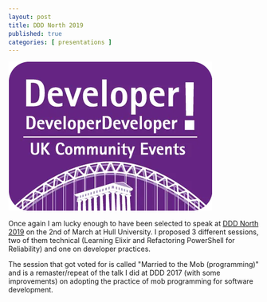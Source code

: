 ```yaml
---
layout: post
title: DDD North 2019
published: true
categories: [ presentations ]
---
```


<img src="/img/posts/ddd-north-2019/DDDNorth.webp" alt="ddd logo" />

Once again I am lucky enough to have been selected to speak at <a href="http://dddnorth.co.uk/">DDD North 2019</a> on the 2nd of March
 at Hull University. I proposed 3 different sessions, two of them technical (Learning Elixir and Refactoring PowerShell for 
 Reliability) and one on developer practices. 
 
The session that got voted for is called "Married to the Mob (programming)" and is a remaster/repeat of the talk I did at 
DDD 2017 (with some improvements) on adopting the practice of mob programming for software development.
